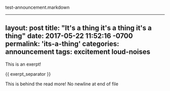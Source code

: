 test-announcement.markdown

---
layout: post
title:  "It's a thing it's a thing it's a thing"
date:   2017-05-22 11:52:16 -0700
permalink: 'its-a-thing'
categories: announcement
tags: excitement loud-noises
---

This is an exerpt!

{{ exerpt_separator }}

This is behind the read more!
 No newline at end of file
